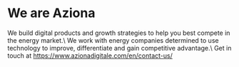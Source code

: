 # We are Aziona

We build digital products and growth strategies to help you best compete in the energy market.\\
We work with energy companies determined to use technology to improve, differentiate and gain competitive advantage.\\
Get in touch at https://www.azionadigitale.com/en/contact-us/ 
